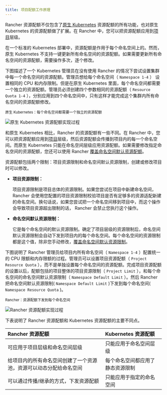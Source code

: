 ```yaml
---
title: 项目配额工作原理
---
```


Rancher 资源配额不仅包含了[原生 Kubernetes](https://kubernetes.io/docs/concepts/policy/resource-quotas/) 资源配额的所有功能，也对原生 Kubernetes 的资源配额做了扩展。在 Rancher 中，您可以把资源配额应用到[项目](/docs/cluster-admin/projects-and-namespaces/_index)层级。

在一个标准的 Kubernetes 部署中，资源配额是作用于每个命名空间上的。然而，原生 Kubernetes 不支持一键更新所有命名空间的资源配额。如果需要更新所有命名空间的资源配额，需要操作多次，逐个修改。

下图描述了一个 Kubernetes 管理员在没有使用 Rancher 的情况下尝试设置集群中每一个命名空间的资源配额。管理员想给每个命名空间（ `Namespace 1-4` ） 设置相同的 CPU 和内存限制。但是在原生 Kubernetes 里面，每个命名空间都需要一个独立的资源配额。管理员必须创建四个参数相同的资源配额（ `Resource Quota 1-4` ），分别应用到四个命名空间中，只有这样才能完成这个集群内所有命名空间的资源配额修改。

<sup>原生 Kubernetes：每个命名空间都需要一个独立的资源配额</sup>

![原生 Kubernetes 资源配额实现过程](/img/rancher/kubernetes-resource-quota.svg)

和原生 Kubernetes 相比，Rancher 的资源配额有一些不同。在 Rancher 中，您可以把资源配额应用到[项目](/docs/cluster-admin/projects-and-namespaces/_index)层级，然后资源配额会传播到项目内的每一个命名空间。而原生 Kubernetes 只能在命名空间层级应用资源配额。如果需要修改指定命名空间的资源配额，您还可以使用 Rancher [覆盖命名空间默认资源配额](/docs/project-admin/resource-quotas/override-namespace-default/_index)。

资源配额包括两个限制：项目资源限制和命名空间默认资源限制，创建或修改项目时可以修改。

- **项目资源限制：**

  项目资源限制是项目总体的资源限制。如果您尝试在项目中新建命名空间， Rancher 会使用您配置的项目资源限制校验项目是否有足够多的资源适配新建的命名空间。换句话说，如果您尝试把一个命名空间移到项目中，而这个操作会导致项目资源超出限制的话， Rancher 会禁止您执行这个操作。

- **命名空间默认资源限制：**

  它是每个命名空间的默认资源限制。确定了项目层级的资源限制后，命名空间默认资源限制会自动下发到项目内的每个命名空间。每个命名空间的资源限制都是这个值，除非您手动修改，[覆盖命名空间默认资源限制](/docs/project-admin/resource-quotas/override-namespace-default/_index)。

下图说明了 Rancher 管理员给项目内所有命名空间（ `Namespace 1-4` ）配置统一的 CPU 限额和内存限额的过程。管理员可以设置项目资源配额（ `Project Resource Quota` ），而不是单独设置每个命名空间的资源配额。完成项目资源配额的设置以后，配额包括的项目整体的项目资源限制（ `Project Limit` ），和每个命名空间的命名空间默认资源限制（ `Namespace Default Limit` ）。然后 Rancher 把命名空间默认资源限制( `Namespace Default Limit` )下发到每个命名空间( `Namespace Resource Quota` )。

<sup>Rancher：资源配额下发到每个命名空间</sup>

![Rancher 资源配额实现过程](/img/rancher/rancher-resource-quota.svg)

下表说明了 Rancher 资源配额和 Kubernetes 资源配额的主要不同点。

| Rancher 资源配额                                                   | Kubernetes 资源配额              |
| :----------------------------------------------------------------- | :------------------------------- |
| 可应用于项目层级和命名空间层级                                     | 只能应用于命名空间层级           |
| 给项目内的所有命名空间创建了一个资源池，资源可以动态分配给命名空间 | 每个命名空间都应用了静态资源限制 |
| 可以通过传播/继承的方式，下发资源配额                              | 只能应用于指定的命名空间         |
